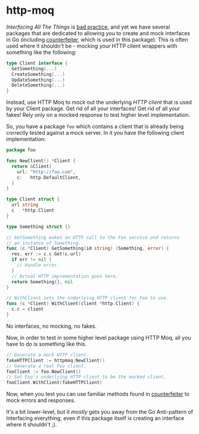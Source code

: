 # http-moq

*Interfacing All The Things* is [bad practice](https://about.sourcegraph.com/go/idiomatic-go/#Interface-All-The-Things), 
and yet we have several packages that are dedicated to allowing you to create and mock interfaces in Go 
(including [counterfeiter](https://github.com/maxbrunsfeld/counterfeiter), which is used in this package). 
This is often used where it shouldn't be - mocking your HTTP client wrappers with something like the following:
```go
type Client interface {
  GetSomething(...)
  CreateSomething(...)
  UpdateSomething(...)
  DeleteSomething(...)
}
```
Instead, use HTTP Moq to mock out the underlying *HTTP client* that is used by your Client package. Get rid of all your
interfaces! Get rid of all your fakes! Rely only on a mocked response to test higher level implementation.

So, you have a package `foo` which contains a client that is already being correctly tested
against a mock server. In it you have the following client implementation:
```go
package foo

func NewClient() *Client {
  return &Client{
    url: "http://foo.com",
    c:   http.DefaultClient,
  }
}

type Client struct {
  url string
  c   *http.Client
}

type Something struct {}

// GetSomething makes an HTTP call to the Foo service and returns
// an instance of Something.
func (c *Client) GetSomething(id string) (Something, error) {
  res, err := c.c.Get(c.url)  
  if err != nil {
    // Handle error.
  }
  // Actual HTTP implementation goes here.
  return Something{}, nil
}

// WithClient sets the underlying HTTP client for Foo to use.
func (c *Client) WithClient(client *http.Client) {
  c.c = client
}
```
No interfaces, no mocking, no fakes.

Now, in order to test in some higher level package using HTTP Moq, all you have to do is something like this.
```go
// Generate a mock HTTP client.
fakeHTTPClient := httpmoq.NewClient()
// Generate a real Foo client.
fooClient := foo.NewClient()
// Set Foo's underlying HTTP client to be the mocked client.
fooClient.WithClient(fakeHTTPClient)
```
Now, when you test you can use familiar methods found in [counterfeiter](https://github.com/maxbrunsfeld/counterfeiter)
to mock errors and responses.

It's a bit lower-level, but it *mostly* gets you away from the Go Anti-pattern of Interfacing everything,
even if this package itself is creating an interface where it shouldn't ;).
